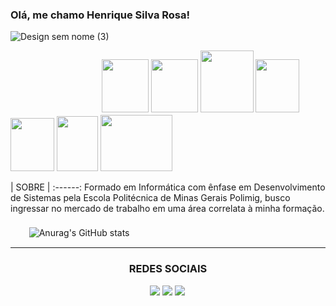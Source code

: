 ### Olá, me chamo Henrique Silva Rosa!
![Design sem nome (3)](https://github.com/HenriqueRosa2232/HenriqueRosa2232/assets/145032847/5d7e29bc-b420-417d-8b30-0a631619b435)
          
<div>ㅤㅤㅤㅤㅤㅤㅤㅤㅤㅤㅤ
<img height=85px; width=75px; src="https://cdn.jsdelivr.net/gh/devicons/devicon/icons/csharp/csharp-original.svg" />
<img height=85px; width=75px; src="https://cdn.jsdelivr.net/gh/devicons/devicon/icons/cplusplus/cplusplus-original.svg" />
<img height=99px; width=85px; src="https://cdn.jsdelivr.net/gh/devicons/devicon/icons/java/java-original.svg" />
<img height=85px; width=70px; src="https://cdn.jsdelivr.net/gh/devicons/devicon/icons/html5/html5-original.svg" />
<img height=85px; width=70px; src="https://cdn.jsdelivr.net/gh/devicons/devicon/icons/css3/css3-original.svg" />
<img height=88px; width=66px; src="https://cdn.jsdelivr.net/gh/devicons/devicon/icons/javascript/javascript-original.svg" />
<img height=90px; width=115px; src="https://cdn.jsdelivr.net/gh/devicons/devicon/icons/mysql/mysql-original-wordmark.svg" />          
</div>

| SOBRE |
:------:
Formado em Informática com ênfase em Desenvolvimento de Sistemas pela Escola Politécnica de Minas Gerais Polimig, busco ingressar no mercado de trabalho em uma área correlata à minha formação.
ㅤㅤㅤㅤㅤㅤㅤㅤㅤㅤㅤㅤㅤㅤㅤㅤㅤㅤㅤㅤ ㅤㅤㅤㅤㅤㅤㅤㅤㅤㅤㅤㅤㅤㅤㅤㅤㅤㅤㅤㅤ
![Anurag's GitHub stats](https://github-readme-stats.vercel.app/api?username=HenriqueRosa2232&show_icons=true&theme=synthwave)
<hr/>
<h3 align="center"> REDES SOCIAIS </h3>
ㅤㅤㅤㅤㅤㅤㅤㅤㅤㅤㅤㅤㅤㅤㅤㅤㅤ
<a href="https://wa.me/5531993408388"><img src="https://img.shields.io/badge/WhatsApp-25D366?style=for-the-badge&logo=whatsapp&logoColor=white"/></a>
<a href="mailto:hen.silvarosa@gmail.com"><img src="https://img.shields.io/badge/Gmail-D14836?style=for-the-badge&logo=gmail&logoColor=white"/></a>
<a href="https://www.linkedin.com/in/henriquesilvarosa/"><img src="https://img.shields.io/badge/LinkedIn-0077B5?style=for-the-badge&logo=linkedin&logoColor=white"/></a>
